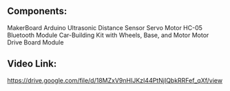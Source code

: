 ## Components:
MakerBoard Arduino
Ultrasonic Distance Sensor
Servo Motor
HC-05 Bluetooth Module
Car-Building Kit with Wheels, Base, and Motor
Motor Drive Board Module

## Video Link:
https://drive.google.com/file/d/18MZxV9nHIJKzI44PtNjIQbkRRFef_qXf/view
